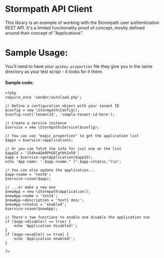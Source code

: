 Stormpath API Client
=============

This library is an example of working with the Stormpath user authentication REST API.
It's a limited functionality proof of concept, mostly defined around their concept 
of "Applications".

Sample Usage:
=============

You'll need to have your `apiKey.properties` file they give you in the same directory 
as your test script - it looks for it there.

#### Sample code:

```
<?php
require_once 'vendor/autoload.php';

// Define a configuration object with your tenant ID
$config = new \Stormpath\Config();
$config->set('tenantId', 'sample-tenant-id-here');

// Create a service instance
$service = new \Stormpath\Service($config);

// You can use "magic properties" to get the application list
$apps = $service->applications;

// Or you can fetch the info for just one on the list
$appId = '154hoAGm9PhGECgYbh2n59';
$app = $service->getApplication($appId);
echo 'App name: '.$app->name." (".$app->status.")\n";

// You can also update the application...
$app->name = 'test6';
$service->save($app);

// ...or make a new one
$newApp = new \Stormpath\Application();
$newApp->name = 'test4';
$newApp->description = 'test1 desc';
$newApp->status = 'enabled';
$service->save($newApp);

// There's two functions to enable and disable the application too
if ($app->disable() == true) {
    echo 'Application disabled!';
}
if ($app->enable() == true) {
    echo 'Application enabled!';
}

?>
```